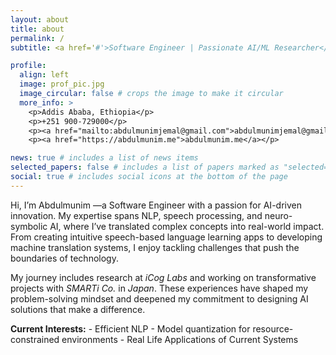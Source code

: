 ```yaml
---
layout: about
title: about
permalink: /
subtitle: <a href='#'>Software Engineer | Passionate AI/ML Researcher</a>. |  "Innovating AI for a Better Tomorrow."

profile:
  align: left
  image: prof_pic.jpg
  image_circular: false # crops the image to make it circular
  more_info: >
    <p>Addis Ababa, Ethiopia</p>
    <p>+251 900-729000</p>
    <p><a href="mailto:abdulmunimjemal@gmail.com">abdulmunimjemal@gmail.com</a></p>
    <p><a href="https://abdulmunim.me">abdulmunim.me</a></p>

news: true # includes a list of news items
selected_papers: false # includes a list of papers marked as "selected={true}"
social: true # includes social icons at the bottom of the page
---
```


Hi, I’m Abdulmunim —a Software Engineer with a passion for AI-driven innovation. My expertise spans NLP, speech processing, and neuro-symbolic AI, where I’ve translated complex concepts into real-world impact. From creating intuitive speech-based language learning apps to developing machine translation systems, I enjoy tackling challenges that push the boundaries of technology.

My journey includes research at *iCog Labs* and working on transformative projects with *SMARTi Co.* in *Japan*. These experiences have shaped my problem-solving mindset and deepened my commitment to designing AI solutions that make a difference.

**Current Interests:**
    - Efficient NLP
    - Model quantization for resource-constrained environments
    - Real Life Applications of Current Systems



<!-- Check out my [publications page](/al-folio/publications/) to explore my work or connect with me through the icons below. Let's build innovative AI solutions together! -->
